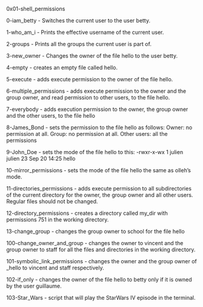 0x01-shell_permissions

0-iam_betty - Switches the current user to the user betty.

1-who_am_i - Prints the effective username of the current user.

2-groups - Prints all the groups the current user is part of.

3-new_owner -  Changes the owner of the file hello to the user betty.

4-empty - creates an empty file called hello.

5-execute - adds execute permission to the owner of the file hello.

6-multiple_permissions - adds execute permission to the owner and the group owner, and read permission to other users, to the file hello.

7-everybody - adds execution permission to the owner, the group owner and the other users, to the file hello

8-James_Bond - sets the permission to the file hello as follows: Owner: no permission at all. Group: no permission at all. Other users: all the permissions

9-John_Doe - sets the mode of the file hello to this: -rwxr-x-wx 1 julien julien 23 Sep 20 14:25 hello

10-mirror_permissions - sets the mode of the file hello the same as olleh’s mode.

11-directories_permissions - adds execute permission to all subdirectories of the current directory for the owner, the group owner and all other users. Regular files should not be changed.

12-directory_permissions - creates a directory called my_dir with permissions 751 in the working directory.

13-change_group - changes the group owner to school for the file hello

100-change_owner_and_group - changes the owner to vincent and the group owner to staff for all the files and directories in the working directory.

101-symbolic_link_permissions -  changes the owner and the group owner of _hello to vincent and staff respectively.

102-if_only - changes the owner of the file hello to betty only if it is owned by the user guillaume.

103-Star_Wars - script that will play the StarWars IV episode in the terminal.